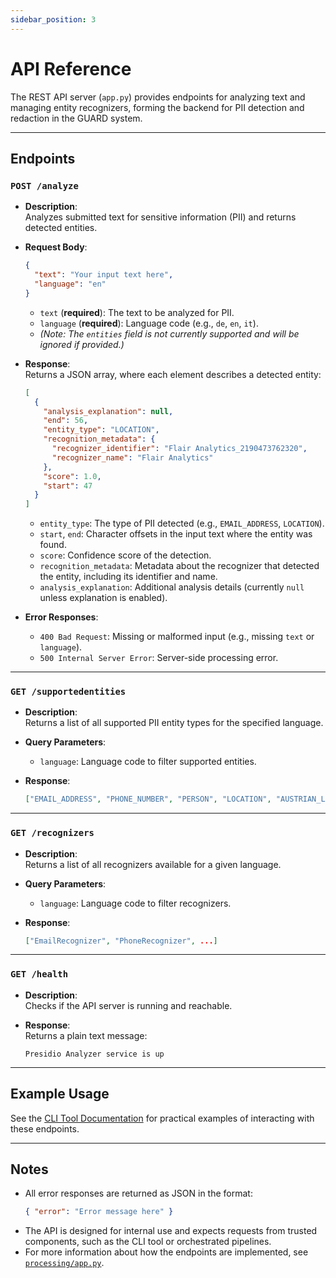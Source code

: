 ```yaml
---
sidebar_position: 3
---
```


# API Reference

The REST API server (`app.py`) provides endpoints for analyzing text and managing entity recognizers, forming the backend for PII detection and redaction in the GUARD system.

---

## Endpoints

### `POST /analyze`

- **Description**:  
  Analyzes submitted text for sensitive information (PII) and returns detected entities.

- **Request Body**:  
  ```json
  {
    "text": "Your input text here",
    "language": "en"
  }
  ```
  - `text` (**required**): The text to be analyzed for PII.
  - `language` (**required**): Language code (e.g., `de`, `en`, `it`).  
  - *(Note: The `entities` field is not currently supported and will be ignored if provided.)*

- **Response**:  
  Returns a JSON array, where each element describes a detected entity:
  ```json
  [
    {
      "analysis_explanation": null,
      "end": 56,
      "entity_type": "LOCATION",
      "recognition_metadata": {
        "recognizer_identifier": "Flair Analytics_2190473762320",
        "recognizer_name": "Flair Analytics"
      },
      "score": 1.0,
      "start": 47
    }
  ]
  ```
  - `entity_type`: The type of PII detected (e.g., `EMAIL_ADDRESS`, `LOCATION`).
  - `start`, `end`: Character offsets in the input text where the entity was found.
  - `score`: Confidence score of the detection.
  - `recognition_metadata`: Metadata about the recognizer that detected the entity, including its identifier and name.
  - `analysis_explanation`: Additional analysis details (currently `null` unless explanation is enabled).

- **Error Responses**:
  - `400 Bad Request`: Missing or malformed input (e.g., missing `text` or `language`).
  - `500 Internal Server Error`: Server-side processing error.

---

### `GET /supportedentities`

- **Description**:  
  Returns a list of all supported PII entity types for the specified language.

- **Query Parameters**:
  - `language`: Language code to filter supported entities.

- **Response**:  
  ```json
  ["EMAIL_ADDRESS", "PHONE_NUMBER", "PERSON", "LOCATION", "AUSTRIAN_LICENSE_PLATE", "ORGANIZATION"]
  ```

---

### `GET /recognizers`

- **Description**:  
  Returns a list of all recognizers available for a given language.

- **Query Parameters**:
  - `language`: Language code to filter recognizers.

- **Response**:  
  ```json
  ["EmailRecognizer", "PhoneRecognizer", ...]
  ```

---

### `GET /health`

- **Description**:  
  Checks if the API server is running and reachable.

- **Response**:  
  Returns a plain text message:
  ```
  Presidio Analyzer service is up
  ```

---

## Example Usage

See the [CLI Tool Documentation](cli-tool.md) for practical examples of interacting with these endpoints.

---

## Notes

- All error responses are returned as JSON in the format:  
  ```json
  { "error": "Error message here" }
  ```
- The API is designed for internal use and expects requests from trusted components, such as the CLI tool or orchestrated pipelines.
- For more information about how the endpoints are implemented, see [`processing/app.py`](https://github.com/Land-Tirol-DVT-GmbH/guard/blob/main/processing/app.py).